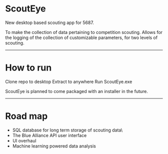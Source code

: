# ScoutEye
New desktop based scouting app for 5687.

To make the collection of data pertaining to competition scouting. Allows for the logging of the collection of customizable parameters, for two levels of scouting. 

______________________________________________________________________________________________________________________________________________________________________
# How to run

Clone repo to desktop
Extract to anywhere
Run ScoutEye.exe

ScoutEye is planned to come packaged with an installer in the future.


______________________________________________________________________________________________________________________________________________________________________

# Road map

- SQL database for long term storage of scouting data\
- The Blue Alliance API user interface
- UI overhaul
- Machine learning powered data analysis
